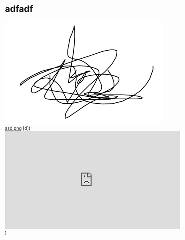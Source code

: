 # adfadf
![몰라](asd.png)
[asd.png](https://www.youtube.com/watch?v=Z1pGxkXyDvc)
[d](<iframe width="560" height="315" src="https://www.youtube.com/embed/Z1pGxkXyDvc" frameborder="0" allowfullscreen></iframe>)
